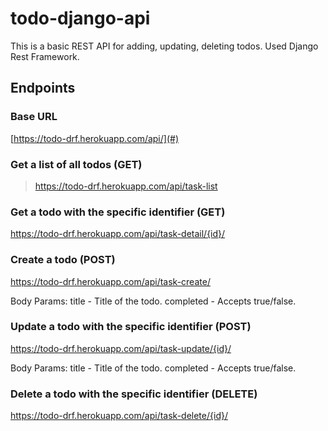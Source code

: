 # todo-django-api
This is a basic REST API for adding, updating, deleting todos. Used Django Rest Framework.

## Endpoints

### Base URL
[https://todo-drf.herokuapp.com/api/](#)

### Get a list of all todos (GET)
> https://todo-drf.herokuapp.com/api/task-list

### Get a todo with the specific identifier (GET)
https://todo-drf.herokuapp.com/api/task-detail/{id}/

### Create a todo (POST)
https://todo-drf.herokuapp.com/api/task-create/

Body Params:
title - Title of the todo.
completed - Accepts true/false.

### Update a todo with the specific identifier (POST)
https://todo-drf.herokuapp.com/api/task-update/{id}/

Body Params:
title - Title of the todo.
completed - Accepts true/false.

### Delete a todo with the specific identifier (DELETE)
https://todo-drf.herokuapp.com/api/task-delete/{id}/
